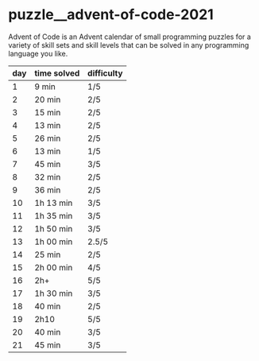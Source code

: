 
# puzzle__advent-of-code-2021
Advent of Code is an Advent calendar of small programming puzzles for a variety of skill sets and skill levels that can be solved in any programming language you like.


| day | time solved | difficulty |
| --- | ----------- | ---------- |
| 1   | 9 min       | 1/5        |
| 2   | 20 min      | 2/5        |
| 3   | 15 min      | 2/5        |
| 4   | 13 min      | 2/5        |
| 5   | 26 min      | 2/5        |
| 6   | 13 min      | 1/5        |
| 7   | 45 min      | 3/5        |
| 8   | 32 min      | 2/5        |
| 9   | 36 min      | 2/5        |
| 10  | 1h 13 min   | 3/5        |
| 11  | 1h 35 min   | 3/5        |
| 12  | 1h 50 min   | 3/5        |
| 13  | 1h 00 min   | 2.5/5      |
| 14  | 25 min      | 2/5        |
| 15  | 2h 00 min   | 4/5        |
| 16  | 2h+         | 5/5        |
| 17  | 1h 30 min   | 3/5        |
| 18  | 40 min      | 2/5        |
| 19  | 2h10        | 5/5        |
| 20  | 40 min      | 3/5        |
| 21  | 45 min      | 3/5        |